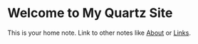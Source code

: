 
# Welcome to My Quartz Site

This is your home note. Link to other notes like [About](about.md) or [Links](links.md).
